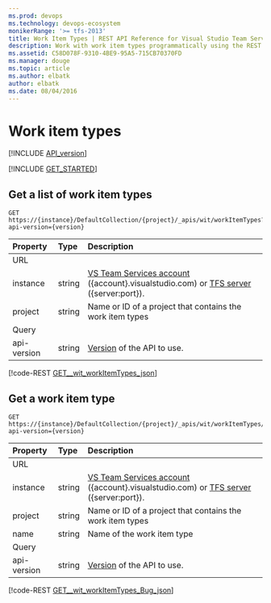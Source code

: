 ```yaml
---
ms.prod: devops
ms.technology: devops-ecosystem
monikerRange: '>= tfs-2013'
title: Work Item Types | REST API Reference for Visual Studio Team Services and Team Foundation Server
description: Work with work item types programmatically using the REST APIs for Visual Studio Team Services and Team Foundation Server. 
ms.assetid: C58D078F-9310-4BE9-95A5-715CB70370FD
ms.manager: douge
ms.topic: article
ms.author: elbatk
author: elbatk
ms.date: 08/04/2016
---
```


# Work item types
[!INCLUDE [API_version](../_data/version.md)]

[!INCLUDE [GET_STARTED](../_data/get-started.md)]

## Get a list of work item types
<a name="getalistofworkitemtypes" />

```no-highlight
GET https://{instance}/DefaultCollection/{project}/_apis/wit/workItemTypes?api-version={version}
```

| Property  	| Type 		| Description 
|:--------------|:----------|:---------------------------
| URL
| instance      | string    | [VS Team Services account](/vsts/integrate/get-started/rest/basics) ({account}.visualstudio.com) or [TFS server](/vsts/integrate/get-started/rest/basics) ({server:port}).
| project 		| string 	| Name or ID of a project that contains the work item types
| Query
| api-version   | string | [Version](../../concepts/rest-api-versioning.md) of the API to use.

[!code-REST [GET__wit_workItemTypes_json](./_data/workItemTypes/GET__wit_workItemTypes.json)]

## Get a work item type
<a name="getaworkitemtype" />

```no-highlight
GET https://{instance}/DefaultCollection/{project}/_apis/wit/workItemTypes/{name}?api-version={version}
```

| Property | Type   | Description |
|:---------|:-------|:---------------------------
| URL
| instance | string	| [VS Team Services account](/vsts/integrate/get-started/rest/basics) ({account}.visualstudio.com) or [TFS server](/vsts/integrate/get-started/rest/basics) ({server:port}).
| project  | string | Name or ID of a project that contains the work item types
| name 	   | string | Name of the work item type
| Query
| api-version | string | [Version](../../concepts/rest-api-versioning.md) of the API to use.

[!code-REST [GET__wit_workItemTypes_Bug_json](./_data/workItemTypes/GET__wit_workItemTypes_Bug.json)]
